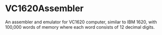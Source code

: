 # VC1620Assembler
An assembler and emulator for VC1620 computer, similar to IBM 1620, with 100,000 words of memory where each word consists of 12 decimal digits. 
